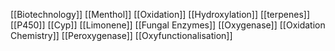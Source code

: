 [[Biotechnology]]
[[Menthol]]
[[Oxidation]]
[[Hydroxylation]]
[[terpenes]]
[[P450]]
[[Cyp]]
[[Limonene]]
[[Fungal Enzymes]]
[[Oxygenase]]
[[Oxidation Chemistry]]
[[Peroxygenase]]
[[Oxyfunctionalisation]]
